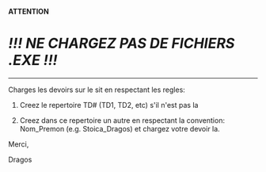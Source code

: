 **ATTENTION**

*!!! NE CHARGEZ PAS DE FICHIERS .EXE !!!*
===================================================

___

Charges les devoirs sur le sit en respectant les regles:

1. Creez le repertoire TD# (TD1, TD2, etc) s'il n'est pas la

2. Creez dans ce repertoire un autre en respectant la convention: Nom_Premon (e.g. Stoica_Dragos) et chargez votre devoir la.

Merci,

Dragos
